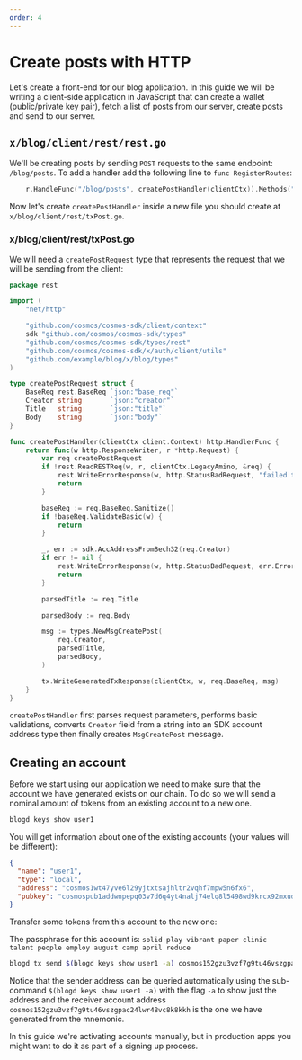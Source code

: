 ```yaml
---
order: 4
---
```


# Create posts with HTTP

Let's create a front-end for our blog application. In this guide we will be writing a client-side application in JavaScript that can create a wallet (public/private key pair), fetch a list of posts from our server, create posts and send to our server.

## `x/blog/client/rest/rest.go`

We'll be creating posts by sending `POST` requests to the same endpoint: `/blog/posts`. To add a handler add the following line to `func RegisterRoutes`:

```go
	r.HandleFunc("/blog/posts", createPostHandler(clientCtx)).Methods("POST")
```

Now let's create `createPostHandler` inside a new file you should create at `x/blog/client/rest/txPost.go`.

### x/blog/client/rest/txPost.go

We will need a `createPostRequest` type that represents the request that we will be sending from the client:

```go
package rest

import (
	"net/http"

	"github.com/cosmos/cosmos-sdk/client/context"
	sdk "github.com/cosmos/cosmos-sdk/types"
	"github.com/cosmos/cosmos-sdk/types/rest"
	"github.com/cosmos/cosmos-sdk/x/auth/client/utils"
	"github.com/example/blog/x/blog/types"
)

type createPostRequest struct {
	BaseReq rest.BaseReq `json:"base_req"`
	Creator string       `json:"creator"`
	Title   string       `json:"title"`
	Body    string       `json:"body"`
}

func createPostHandler(clientCtx client.Context) http.HandlerFunc {
	return func(w http.ResponseWriter, r *http.Request) {
		var req createPostRequest
		if !rest.ReadRESTReq(w, r, clientCtx.LegacyAmino, &req) {
			rest.WriteErrorResponse(w, http.StatusBadRequest, "failed to parse request")
			return
		}

		baseReq := req.BaseReq.Sanitize()
		if !baseReq.ValidateBasic(w) {
			return
		}

		_, err := sdk.AccAddressFromBech32(req.Creator)
		if err != nil {
			rest.WriteErrorResponse(w, http.StatusBadRequest, err.Error())
			return
		}

		parsedTitle := req.Title

		parsedBody := req.Body

		msg := types.NewMsgCreatePost(
			req.Creator,
			parsedTitle,
			parsedBody,
		)

		tx.WriteGeneratedTxResponse(clientCtx, w, req.BaseReq, msg)
	}
}

```

`createPostHandler` first parses request parameters, performs basic validations, converts `Creator` field from a string into an SDK account address type then finally creates `MsgCreatePost` message.

## Creating an account

Before we start using our application we need to make sure that the account we have generated exists on our chain. To do so we will send a nominal amount of tokens from an existing account to a new one.

```sh
blogd keys show user1
```

You will get information about one of the existing accounts (your values will be different):

```json
{
  "name": "user1",
  "type": "local",
  "address": "cosmos1wt47yve6l29yjtxtsajhltr2vqhf7mpw5n6fx6",
  "pubkey": "cosmospub1addwnpepq03v7d6q4yt4nalj74elq8l5498wd9krcx92mxudkarj8aapy0qjvfaga8z"
}
```

Transfer some tokens from this account to the new one:

The passphrase for this account is:
`solid play vibrant paper clinic talent people employ august camp april reduce`

```sh
blogd tx send $(blogd keys show user1 -a) cosmos152gzu3vzf7g9tu46vszgpac24lwr48vc8k8kkh 10token --from=user1
```

Notice that the sender address can be queried automatically using the sub-command `$(blogd keys show user1 -a)` with the flag `-a` to show just the address and the receiver account address `cosmos152gzu3vzf7g9tu46vszgpac24lwr48vc8k8kkh` is the one we have generated from the mnemonic.

In this guide we're activating accounts manually, but in production apps you might want to do it as part of a signing up process.